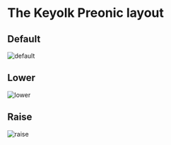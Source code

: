 # The Keyolk Preonic layout

## Default
![default](https://user-images.githubusercontent.com/5329850/70963965-68fcbd80-20cd-11ea-9527-1254cddca404.png)

## Lower
![lower](https://user-images.githubusercontent.com/5329850/70959649-284a7780-20c0-11ea-8ecd-c2c0bb421c7a.png)

## Raise
![raise](https://user-images.githubusercontent.com/5329850/70964130-15d73a80-20ce-11ea-8ce4-e18395858090.png)
